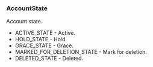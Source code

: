 ### AccountState
Account state.

- ACTIVE_STATE - Active.
- HOLD_STATE - Hold.
- GRACE_STATE - Grace.
- MARKED_FOR_DELETION_STATE - Mark for deletion.
- DELETED_STATE - Deleted.

